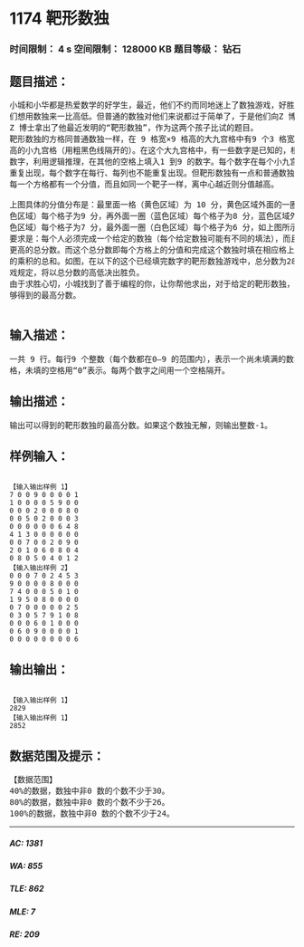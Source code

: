 # 1174 靶形数独   
### 时间限制： 4 s     空间限制： 128000 KB     题目等级： 钻石  
## 题目描述：  

<pre>
小城和小华都是热爱数学的好学生，最近，他们不约而同地迷上了数独游戏，好胜的他  
们想用数独来一比高低。但普通的数独对他们来说都过于简单了，于是他们向Z 博士请教，  
Z 博士拿出了他最近发明的“靶形数独”，作为这两个孩子比试的题目。  
靶形数独的方格同普通数独一样，在 9 格宽×9 格高的大九宫格中有9 个3 格宽×3 格  
高的小九宫格（用粗黑色线隔开的）。在这个大九宫格中，有一些数字是已知的，根据这些
数字，利用逻辑推理，在其他的空格上填入1 到9 的数字。每个数字在每个小九宫格内不能  
重复出现，每个数字在每行、每列也不能重复出现。但靶形数独有一点和普通数独不同，即  
每一个方格都有一个分值，而且如同一个靶子一样，离中心越近则分值越高。
 
上图具体的分值分布是：最里面一格（黄色区域）为 10 分，黄色区域外面的一圈（红  
色区域）每个格子为9 分，再外面一圈（蓝色区域）每个格子为8 分，蓝色区域外面一圈（棕  
色区域）每个格子为7 分，最外面一圈（白色区域）每个格子为6 分，如上图所示。比赛的  
要求是：每个人必须完成一个给定的数独（每个给定数独可能有不同的填法），而且要争取  
更高的总分数。而这个总分数即每个方格上的分值和完成这个数独时填在相应格上的数字  
的乘积的总和。如图，在以下的这个已经填完数字的靶形数独游戏中，总分数为2829。游  
戏规定，将以总分数的高低决出胜负。
由于求胜心切，小城找到了善于编程的你，让你帮他求出，对于给定的靶形数独，能  
够得到的最高分数。

</pre>
  
  
## 输入描述：  

<pre>
一共 9 行。每行9 个整数（每个数都在0—9 的范围内），表示一个尚未填满的数独方  
格，未填的空格用“0”表示。每两个数字之间用一个空格隔开。
</pre>
  
  
## 输出描述：  

<pre>
输出可以得到的靶形数独的最高分数。如果这个数独无解，则输出整数-1。
</pre>
  
  
## 样例输入：  

<pre><code>
【输入输出样例 1】
7 0 0 9 0 0 0 0 1  
1 0 0 0 0 5 9 0 0  
0 0 0 2 0 0 0 8 0  
0 0 5 0 2 0 0 0 3  
0 0 0 0 0 0 6 4 8  
4 1 3 0 0 0 0 0 0  
0 0 7 0 0 2 0 9 0  
2 0 1 0 6 0 8 0 4  
0 8 0 5 0 4 0 1 2
【输入输出样例 2】
0 0 0 7 0 2 4 5 3  
9 0 0 0 0 8 0 0 0  
7 4 0 0 0 5 0 1 0  
1 9 5 0 8 0 0 0 0  
0 7 0 0 0 0 0 2 5  
0 3 0 5 7 9 1 0 8  
0 0 0 6 0 1 0 0 0  
0 6 0 9 0 0 0 0 1  
0 0 0 0 0 0 0 0 6
</code></pre>
  
  
## 输出输出：  

<pre><code>
【输入输出样例 1】
2829
【输入输出样例 1】
2852
</code></pre>
  
  
## 数据范围及提示：  

<pre>
【数据范围】  
40%的数据，数独中非0 数的个数不少于30。  
80%的数据，数独中非0 数的个数不少于26。  
100%的数据，数独中非0 数的个数不少于24。
</pre>
  
  
***  

##### AC: 1381  
##### WA: 855  
##### TLE: 862  
##### MLE: 7  
##### RE: 209  
